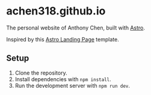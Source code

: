 # achen318.github.io

The personal website of Anthony Chen, built with [Astro](https://astro.build/).

Inspired by this [Astro Landing Page](https://github.com/mhyfritz/astro-landing-page) template.

## Setup

1. Clone the repository.
2. Install dependencies with `npm install`.
3. Run the development server with `npm run dev`.
